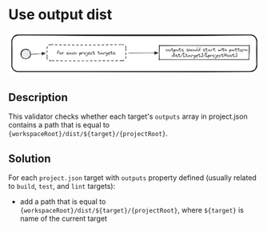 # Use output dist
![use-output-dist.png](../../../../docs/images/use-output-dist.png)

## Description
This validator checks whether each target's `outputs` array in project.json contains a path that is equal to `{workspaceRoot}/dist/${target}/{projectRoot}`.

## Solution
For each `project.json` target with `outputs`
 property defined (usually related to `build`, `test`, and `lint` targets):
  - add a path that is equal to `{workspaceRoot}/dist/${target}/{projectRoot}`, where `${target}` is name of the current target